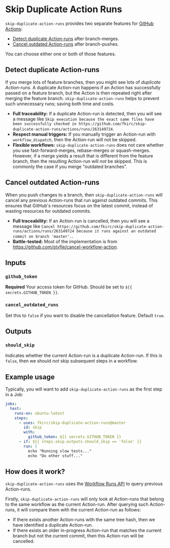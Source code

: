 # Skip Duplicate Action Runs

`skip-duplicate-action-runs` provides two separate features for [GitHub Actions](https://github.com/features/actions):

- [Detect duplicate Action-runs](#detect-duplicate-action-runs) after branch-merges.
- [Cancel outdated Action-runs](#cancel-outdated-action-runs) after branch-pushes.

You can choose either one or both of those features.

## Detect duplicate Action-runs

If you merge lots of feature branches, then you might see lots of _duplicate Action-runs_.
A duplicate Action-run happens if an Action has successfully passed on a feature branch, but the Action is then repeated right after merging the feature branch.
`skip-duplicate-action-runs` helps to prevent such unnecessary runs; saving both time and costs.

- **Full traceability:** If a duplicate Action-run is detected, then you will see a message like `Skip execution because the exact same files have been successfully checked in https://github.com/fkirc/skip-duplicate-action-runs/actions/runs/263149724`.
- **Respect manual triggers:** If you manually trigger an Action-run with `workflow_dispatch`, then the Action-run will not be skipped.
- **Flexible workflows:** `skip-duplicate-action-runs` does not care whether you use fast-forward-merges, rebase-merges or squash-merges.
  However, if a merge yields a result that is different from the feature branch, then the resulting Action-run will _not_ be skipped.
  This is commonly the case if you merge "outdated branches".
  
## Cancel outdated Action-runs

When you push changes to a branch, then `skip-duplicate-action-runs` will cancel any previous Action-runs that run against outdated commits.
This ensures that GitHub's resources focus on the latest commit, instead of wasting resources for outdated commits.

- **Full traceability:** If an Action-run is cancelled, then you will see a message like `Cancel https://github.com/fkirc/skip-duplicate-action-runs/actions/runs/263149724 because it runs against an outdated commit on branch 'master'.`.
- **Battle-tested:** Most of the implementation is from https://github.com/styfle/cancel-workflow-action.

## Inputs

### `github_token`

**Required** Your access token for GitHub. Should be set to `${{ secrets.GITHUB_TOKEN }}`.

### `cancel_outdated_runs`

Set this to `false` if you want to disable the cancellation feature. Default `true`.

## Outputs

### `should_skip`

Indicates whether the current Action-run is a duplicate Action-run.
If this is `false`, then we should _not_ skip subsequent steps in a workflow.

## Example usage

Typically, you will want to add `skip-duplicate-action-runs` as the first step in a Job:

```yml
jobs:
  test:
    runs-on: ubuntu-latest
    steps:
      - uses: fkirc/skip-duplicate-action-runs@master
        id: skip
        with:
          github_token: ${{ secrets.GITHUB_TOKEN }}
      - if: ${{ steps.skip.outputs.should_skip == 'false' }}
        run: |
          echo "Running slow tests..."
          echo "Do other stuff..."
```

## How does it work?

`skip-duplicate-action-runs` uses the [Workflow Runs API](https://docs.github.com/en/rest/reference/actions#workflow-runs) to query previous Action-runs.

Firstly, `skip-duplicate-action-runs` will only look at Action-runs that belong to the same workflow as the current Action-run.
After querying such Action-runs, it will compare them with the current Action-run as follows:

- If there exists another Action-runs with the same tree hash, then we have identified a duplicate Action-run.
- If there exists an older in-progress Action-run that matches the current branch but not the current commit, then this Action-run will be cancelled.
